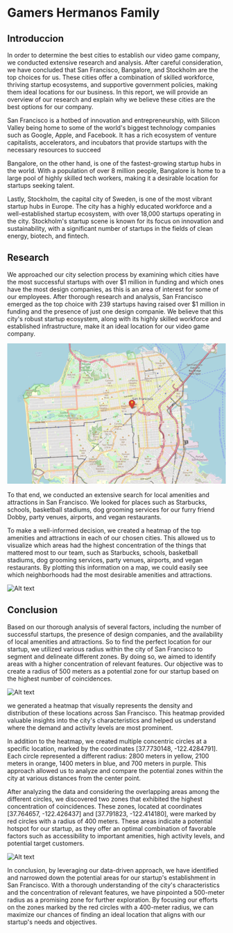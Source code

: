# Gamers Hermanos Family

## Introduccion

In order to determine the best cities to establish our video game company, we conducted extensive research and analysis. After careful consideration, we have concluded that San Francisco, Bangalore, and Stockholm are the top choices for us. These cities offer a combination of skilled workforce, thriving startup ecosystems, and supportive government policies, making them ideal locations for our business. In this report, we will provide an overview of our research and explain why we believe these cities are the best options for our company.

San Francisco is a hotbed of innovation and entrepreneurship, with Silicon Valley being home to some of the world's biggest technology companies such as Google, Apple, and Facebook. It has a rich ecosystem of venture capitalists, accelerators, and incubators that provide startups with the necessary resources to succeed

Bangalore, on the other hand, is one of the fastest-growing startup hubs in the world. With a population of over 8 million people, Bangalore is home to a large pool of highly skilled tech workers, making it a desirable location for startups seeking talent. 

Lastly, Stockholm, the capital city of Sweden, is one of the most vibrant startup hubs in Europe. The city has a highly educated workforce and a well-established startup ecosystem, with over 18,000 startups operating in the city. Stockholm's startup scene is known for its focus on innovation and sustainability, with a significant number of startups in the fields of clean energy, biotech, and fintech.

## Research

We approached our city selection process by examining which cities have the most successful startups with over $1 million in funding and which ones have the most design companies, as this is an area of interest for some of our employees. After thorough research and analysis, San Francisco emerged as the top choice with 239 startups having raised over $1 million in funding and the presence of just one design companie. We believe that this city's robust startup ecosystem, along with its highly skilled workforce and established infrastructure, make it an ideal location for our video game company.


![Alt text](Maps/Captura%20de%20Pantalla%202023-05-14%20a%20las%2020.52.43.png)


To that end, we conducted an extensive search for local amenities and attractions in San Francisco. We looked for places such as Starbucks, schools, basketball stadiums, dog grooming services for our furry friend Dobby, party venues, airports, and vegan restaurants.

To make a well-informed decision, we created a heatmap of the top amenities and attractions in each of our chosen cities. This allowed us to visualize which areas had the highest concentration of the things that mattered most to our team, such as Starbucks, schools, basketball stadiums, dog grooming services, party venues, airports, and vegan restaurants. By plotting this information on a map, we could easily see which neighborhoods had the most desirable amenities and attractions.

![Alt text](Maps/Captura%20de%20Pantalla%202023-05-14%20a%20las%2020.53.01.png)

## Conclusion

Based on our thorough analysis of several factors, including the number of successful startups, the presence of design companies, and the availability of local amenities and attractions. So to find the perfect location for our startup, we utilized various radius within the city of San Francisco to segment and delineate different zones. By doing so, we aimed to identify areas with a higher concentration of relevant features. Our objective was to create a radius of 500 meters as a potential zone for our startup based on the highest number of coincidences.

![Alt text](Maps/Captura%20de%20Pantalla%202023-05-14%20a%20las%2020.53.49.png)

we generated a heatmap that visually represents the density and distribution of these locations across San Francisco. This heatmap provided valuable insights into the city's characteristics and helped us understand where the demand and activity levels are most prominent.

In addition to the heatmap, we created multiple concentric circles at a specific location, marked by the coordinates [37.7730148, -122.4284791]. Each circle represented a different radius: 2800 meters in yellow, 2100 meters in orange, 1400 meters in blue, and 700 meters in purple. This approach allowed us to analyze and compare the potential zones within the city at various distances from the center point.

After analyzing the data and considering the overlapping areas among the different circles, we discovered two zones that exhibited the highest concentration of coincidences. These zones, located at coordinates [37.764657, -122.426437] and [37.791823, -122.414180], were marked by red circles with a radius of 400 meters. These areas indicate a potential hotspot for our startup, as they offer an optimal combination of favorable factors such as accessibility to important amenities, high activity levels, and potential target customers.

![Alt text](Maps/Captura%20de%20Pantalla%202023-05-14%20a%20las%2020.53.33.png)

In conclusion, by leveraging our data-driven approach, we have identified and narrowed down the potential areas for our startup's establishment in San Francisco. With a thorough understanding of the city's characteristics and the concentration of relevant features, we have pinpointed a 500-meter radius as a promising zone for further exploration. By focusing our efforts on the zones marked by the red circles with a 400-meter radius, we can maximize our chances of finding an ideal location that aligns with our startup's needs and objectives.
